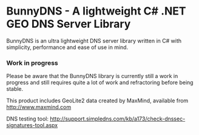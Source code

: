 # BunnyDNS - A lightweight C# .NET GEO DNS Server Library
BunnyDNS is an ultra lightweight DNS server library written in C# with simplicity, performance and ease of use in mind.

### Work in progress
Please be aware that the BunnyDNS library is currently still a work in progress and still requires quite a lot of work and refractoring before being stable. 

This product includes GeoLite2 data created by MaxMind, available from http://www.maxmind.com


DNS testing tool: http://support.simpledns.com/kb/a173/check-dnssec-signatures-tool.aspx
